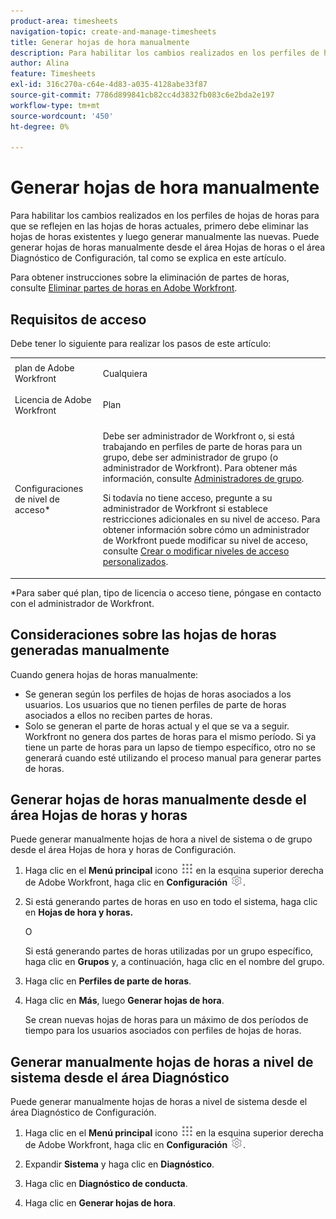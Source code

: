 ```yaml
---
product-area: timesheets
navigation-topic: create-and-manage-timesheets
title: Generar hojas de hora manualmente
description: Para habilitar los cambios realizados en los perfiles de hojas de horas para que se reflejen en las hojas de horas actuales, primero debe eliminar las hojas de horas existentes y luego generar manualmente las nuevas. Puede generar hojas de horas manualmente desde el área Hojas de horas o el área Diagnóstico de Configuración, tal como se explica en este artículo.
author: Alina
feature: Timesheets
exl-id: 316c270a-c64e-4d83-a035-4128abe33f87
source-git-commit: 7786d899841cb82cc4d3832fb083c6e2bda2e197
workflow-type: tm+mt
source-wordcount: '450'
ht-degree: 0%

---
```


# Generar hojas de hora manualmente

Para habilitar los cambios realizados en los perfiles de hojas de horas para que se reflejen en las hojas de horas actuales, primero debe eliminar las hojas de horas existentes y luego generar manualmente las nuevas. Puede generar hojas de horas manualmente desde el área Hojas de horas o el área Diagnóstico de Configuración, tal como se explica en este artículo.

Para obtener instrucciones sobre la eliminación de partes de horas, consulte [Eliminar partes de horas en Adobe Workfront](../../timesheets/create-and-manage-timesheets/delete-timesheets.md).

## Requisitos de acceso

Debe tener lo siguiente para realizar los pasos de este artículo:

<table style="table-layout:auto"> 
 <col> 
 <col> 
 <tbody> 
  <tr> 
   <td role="rowheader">plan de Adobe Workfront</td> 
   <td> <p>Cualquiera</p> </td> 
  </tr> 
  <tr> 
   <td role="rowheader">Licencia de Adobe Workfront</td> 
   <td> <p>Plan </p> </td> 
  </tr> 
  <tr> 
   <td role="rowheader">Configuraciones de nivel de acceso*</td> 
   <td> <p>Debe ser administrador de Workfront o, si está trabajando en perfiles de parte de horas para un grupo, debe ser administrador de grupo (o administrador de Workfront). Para obtener más información, consulte <a href="../../administration-and-setup/manage-groups/group-roles/group-administrators.md" class="MCXref xref">Administradores de grupo</a>.</p> <p>Si todavía no tiene acceso, pregunte a su administrador de Workfront si establece restricciones adicionales en su nivel de acceso. Para obtener información sobre cómo un administrador de Workfront puede modificar su nivel de acceso, consulte <a href="../../administration-and-setup/add-users/configure-and-grant-access/create-modify-access-levels.md" class="MCXref xref">Crear o modificar niveles de acceso personalizados</a>.</p> </td> 
  </tr> 
 </tbody> 
</table>

&#42;Para saber qué plan, tipo de licencia o acceso tiene, póngase en contacto con el administrador de Workfront.

## Consideraciones sobre las hojas de horas generadas manualmente

Cuando genera hojas de horas manualmente:

* Se generan según los perfiles de hojas de horas asociados a los usuarios. Los usuarios que no tienen perfiles de parte de horas asociados a ellos no reciben partes de horas. 
* Solo se generan el parte de horas actual y el que se va a seguir. Workfront no genera dos partes de horas para el mismo período. Si ya tiene un parte de horas para un lapso de tiempo específico, otro no se generará cuando esté utilizando el proceso manual para generar partes de horas.

## Generar hojas de horas manualmente desde el área Hojas de horas y horas

Puede generar manualmente hojas de hora a nivel de sistema o de grupo desde el área Hojas de hora y horas de Configuración.

1. Haga clic en el **Menú principal** icono ![](assets/main-menu-icon.png) en la esquina superior derecha de Adobe Workfront, haga clic en **Configuración** ![](assets/gear-icon-settings.png).

1. Si está generando partes de horas en uso en todo el sistema, haga clic en **Hojas de hora y horas.**

   O

   Si está generando partes de horas utilizadas por un grupo específico, haga clic en **Grupos** y, a continuación, haga clic en el nombre del grupo.

1. Haga clic en **Perfiles de parte de horas**.
1. Haga clic en **Más**, luego **Generar hojas de hora**.

   Se crean nuevas hojas de horas para un máximo de dos períodos de tiempo para los usuarios asociados con perfiles de hojas de horas.

## Generar manualmente hojas de horas a nivel de sistema desde el área Diagnóstico

Puede generar manualmente hojas de horas a nivel de sistema desde el área Diagnóstico de Configuración.

1. Haga clic en el **Menú principal** icono ![](assets/main-menu-icon.png) en la esquina superior derecha de Adobe Workfront, haga clic en **Configuración** ![](assets/gear-icon-settings.png).

1. Expandir **Sistema** y haga clic en **Diagnóstico**.

1. Haga clic en **Diagnóstico de conducta**. 
1. Haga clic en **Generar hojas de hora**.
